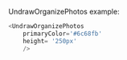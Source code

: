 UndrawOrganizePhotos example:
```js 
<UndrawOrganizePhotos
    primaryColor='#6c68fb'
    height= '250px'
    />
```